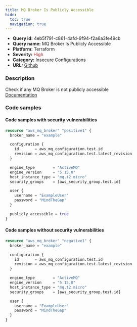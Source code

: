 ```yaml
---
title: MQ Broker Is Publicly Accessible
hide:
  toc: true
  navigation: true
---
```


<style>
  .highlight .hll {
    background-color: #ff171742;
  }
  .md-content {
    max-width: 1100px;
    margin: 0 auto;
  }
</style>

-   **Query id:** 4eb5f791-c861-4afd-9f94-f2a6a3fe49cb
-   **Query name:** MQ Broker Is Publicly Accessible
-   **Platform:** Terraform
-   **Severity:** <span style="color:#bb2124">High</span>
-   **Category:** Insecure Configurations
-   **URL:** [Github](https://github.com/Checkmarx/kics/tree/master/assets/queries/terraform/aws/mq_broker_is_publicly_accessible)

### Description
Check if any MQ Broker is not publicly accessible<br>
[Documentation](https://registry.terraform.io/providers/hashicorp/aws/latest/docs/resources/mq_broker)

### Code samples
#### Code samples with security vulnerabilities
```tf title="Positive test num. 1 - tf file" hl_lines="19"
resource "aws_mq_broker" "positive1" {
  broker_name = "example"

  configuration {
    id       = aws_mq_configuration.test.id
    revision = aws_mq_configuration.test.latest_revision
  }

  engine_type        = "ActiveMQ"
  engine_version     = "5.15.0"
  host_instance_type = "mq.t2.micro"
  security_groups    = [aws_security_group.test.id]

  user {
    username = "ExampleUser"
    password = "MindTheGap"
  }

  publicly_accessible = true
}
```


#### Code samples without security vulnerabilities
```tf title="Negative test num. 1 - tf file"
resource "aws_mq_broker" "negative1" {
  broker_name = "example"

  configuration {
    id       = aws_mq_configuration.test.id
    revision = aws_mq_configuration.test.latest_revision
  }

  engine_type        = "ActiveMQ"
  engine_version     = "5.15.0"
  host_instance_type = "mq.t2.micro"
  security_groups    = [aws_security_group.test.id]

  user {
    username = "ExampleUser"
    password = "MindTheGap"
  }
}
```
